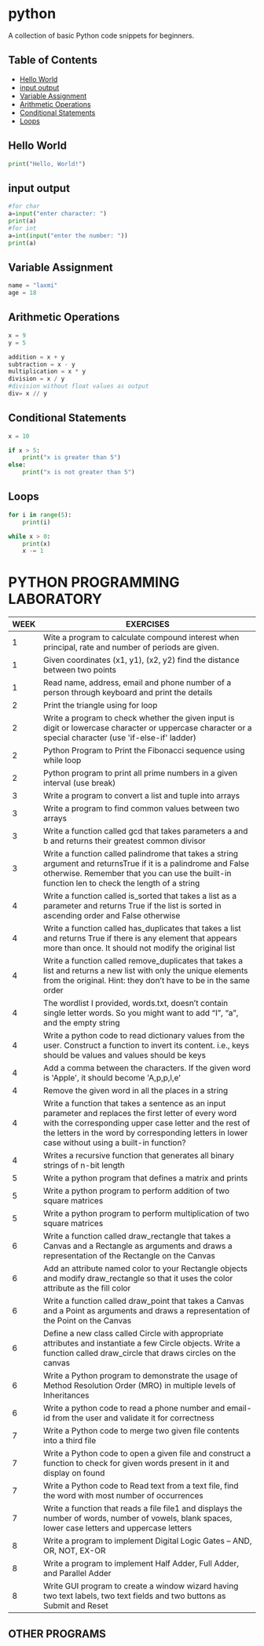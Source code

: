# python

A collection of basic Python code snippets for beginners.

## Table of Contents

- [Hello World](#hello-world)
- [input output](#input-output)
- [Variable Assignment](#variable-assignment)
- [Arithmetic Operations](#arithmetic-operations)
- [Conditional Statements](#conditional-statements)
- [Loops](#loops)



## Hello World

```python
print("Hello, World!")
```
## input output
```python
#for char
a=input("enter character: ")
print(a)
#for int
a=int(input("enter the number: "))
print(a)
```
## Variable Assignment
```python
name = "laxmi"
age = 18
```
## Arithmetic Operations
```python
x = 9
y = 5

addition = x + y
subtraction = x - y
multiplication = x * y
division = x / y
#division without float values as output
div= x // y
```
## Conditional Statements
```python
x = 10

if x > 5:
    print("x is greater than 5")
else:
    print("x is not greater than 5")
```
## Loops
```python
for i in range(5):
    print(i)

while x > 0:
    print(x)
    x -= 1
```
# PYTHON PROGRAMMING LABORATORY
| WEEK | EXERCISES |
| -------- | -------- |
| 1|Wite a program to calculate compound interest when principal, rate and number of periods are given. | 
| 1| Given coordinates (x1, y1), (x2, y2) find the distance between two points | 
| 1| Read name, address, email and phone number of a person through keyboard and print the details | 
| 2|Print the triangle using for loop | 
| 2| Write a program to check whether the given input is digit or lowercase character or uppercase character or a special character (use 'if-else-if' ladder) |
| 2| Python Program to Print the Fibonacci sequence using while loop |
| 2| Python program to print all prime numbers in a given interval (use break) |
| 3|Write a program to convert a list and tuple into arrays |
| 3| Write a program to find common values between two arrays |
| 3| Write a function called gcd that takes parameters a and b and returns their greatest common divisor |
| 3| Write a function called palindrome that takes a string argument and returnsTrue if it is a palindrome and False otherwise. Remember that you can use the built-in function len to check the length of a string |
| 4| Write a function called is_sorted that takes a list as a parameter and returns True if the list is sorted in ascending order and False otherwise |
| 4| Write a function called has_duplicates that takes a list and returns True if there is any element that appears more than once. It should not modify the original list |
| 4| Write a function called remove_duplicates that takes a list and returns a new list with only the unique elements from the original. Hint: they don’t have to be in the same order |
| 4| The wordlist I provided, words.txt, doesn’t contain single letter words. So you might want to add “I”, “a”, and the empty string |
| 4| Write a python code to read dictionary values from the user. Construct a function to invert its content. i.e., keys should be values and values should be keys |
| 4| Add a comma between the characters. If the given word is 'Apple', it should become 'A,p,p,l,e' |
| 4| Remove the given word in all the places in a string |
| 4| Write a function that takes a sentence as an input parameter and replaces the first letter of every word with the corresponding upper case letter and the rest of the letters in the word by corresponding letters in lower case without using a built-in function? |
| 4| Writes a recursive function that generates all binary strings of n-bit length |
| 5| Write a python program that defines a matrix and prints |
| 5| Write a python program to perform addition of two square matrices |
| 5| Write a python program to perform multiplication of two square matrices |
| 6| Write a function called draw_rectangle that takes a Canvas and a Rectangle as arguments and draws a representation of the Rectangle on the Canvas |
| 6| Add an attribute named color to your Rectangle objects and modify draw_rectangle so that it uses the color attribute as the fill color |
| 6| Write a function called draw_point that takes a Canvas and a Point as arguments and draws a representation of the Point on the Canvas |
| 6| Define a new class called Circle with appropriate attributes and instantiate a few Circle objects. Write a function called draw_circle that draws circles on the canvas |
| 6| Write a Python program to demonstrate the usage of Method Resolution Order (MRO) in multiple levels of Inheritances |
| 6| Write a python code to read a phone number and email-id from the user and validate it for correctness |
| 7|Write a Python code to merge two given file contents into a third file |
| 7| Write a Python code to open a given file and construct a function to check for given words present in it and display on found |
| 7| Write a Python code to Read text from a text file, find the word with most number of occurrences |
| 7| Write a function that reads a file file1 and displays the number of words, number of vowels, blank spaces, lower case letters and uppercase letters |
| 8| Write a program to implement Digital Logic Gates – AND, OR, NOT, EX-OR |
| 8| Write a program to implement Half Adder, Full Adder, and Parallel Adder |
| 8| Write GUI program to create a window wizard having two text labels, two text fields and two buttons as Submit and Reset|

## OTHER PROGRAMS 


